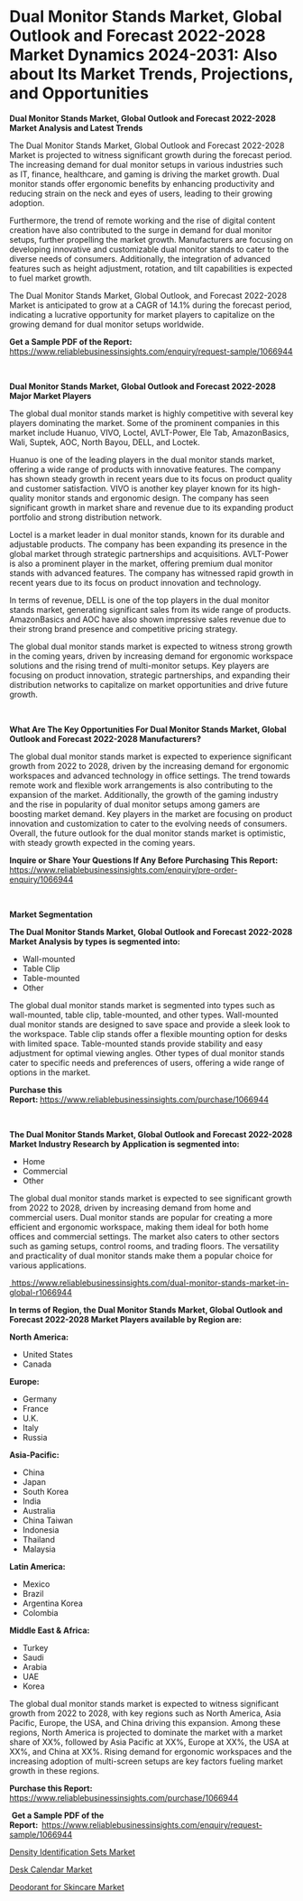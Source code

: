 <p><h1>Dual Monitor Stands Market, Global Outlook and Forecast 2022-2028 Market Dynamics 2024-2031: Also about Its Market Trends, Projections, and Opportunities</h1></p><p><strong>Dual Monitor Stands Market, Global Outlook and Forecast 2022-2028 Market Analysis and Latest Trends</strong></p>
<p><p>The Dual Monitor Stands Market, Global Outlook and Forecast 2022-2028 Market is projected to witness significant growth during the forecast period. The increasing demand for dual monitor setups in various industries such as IT, finance, healthcare, and gaming is driving the market growth. Dual monitor stands offer ergonomic benefits by enhancing productivity and reducing strain on the neck and eyes of users, leading to their growing adoption.</p><p>Furthermore, the trend of remote working and the rise of digital content creation have also contributed to the surge in demand for dual monitor setups, further propelling the market growth. Manufacturers are focusing on developing innovative and customizable dual monitor stands to cater to the diverse needs of consumers. Additionally, the integration of advanced features such as height adjustment, rotation, and tilt capabilities is expected to fuel market growth.</p><p>The Dual Monitor Stands Market, Global Outlook, and Forecast 2022-2028 Market is anticipated to grow at a CAGR of 14.1% during the forecast period, indicating a lucrative opportunity for market players to capitalize on the growing demand for dual monitor setups worldwide.</p></p>
<p><strong>Get a Sample PDF of the Report:&nbsp;</strong> <a href="https://www.reliablebusinessinsights.com/enquiry/request-sample/1066944">https://www.reliablebusinessinsights.com/enquiry/request-sample/1066944</a></p>
<p>&nbsp;</p>
<p><strong>Dual Monitor Stands Market, Global Outlook and Forecast 2022-2028 Major Market Players</strong></p>
<p><p>The global dual monitor stands market is highly competitive with several key players dominating the market. Some of the prominent companies in this market include Huanuo, VIVO, Loctel, AVLT-Power, Ele Tab, AmazonBasics, Wali, Suptek, AOC, North Bayou, DELL, and Loctek.</p><p>Huanuo is one of the leading players in the dual monitor stands market, offering a wide range of products with innovative features. The company has shown steady growth in recent years due to its focus on product quality and customer satisfaction. VIVO is another key player known for its high-quality monitor stands and ergonomic design. The company has seen significant growth in market share and revenue due to its expanding product portfolio and strong distribution network.</p><p>Loctel is a market leader in dual monitor stands, known for its durable and adjustable products. The company has been expanding its presence in the global market through strategic partnerships and acquisitions. AVLT-Power is also a prominent player in the market, offering premium dual monitor stands with advanced features. The company has witnessed rapid growth in recent years due to its focus on product innovation and technology.</p><p>In terms of revenue, DELL is one of the top players in the dual monitor stands market, generating significant sales from its wide range of products. AmazonBasics and AOC have also shown impressive sales revenue due to their strong brand presence and competitive pricing strategy.</p><p>The global dual monitor stands market is expected to witness strong growth in the coming years, driven by increasing demand for ergonomic workspace solutions and the rising trend of multi-monitor setups. Key players are focusing on product innovation, strategic partnerships, and expanding their distribution networks to capitalize on market opportunities and drive future growth.</p></p>
<p>&nbsp;</p>
<p><strong>What Are The Key Opportunities For Dual Monitor Stands Market, Global Outlook and Forecast 2022-2028 Manufacturers?</strong></p>
<p><p>The global dual monitor stands market is expected to experience significant growth from 2022 to 2028, driven by the increasing demand for ergonomic workspaces and advanced technology in office settings. The trend towards remote work and flexible work arrangements is also contributing to the expansion of the market. Additionally, the growth of the gaming industry and the rise in popularity of dual monitor setups among gamers are boosting market demand. Key players in the market are focusing on product innovation and customization to cater to the evolving needs of consumers. Overall, the future outlook for the dual monitor stands market is optimistic, with steady growth expected in the coming years.</p></p>
<p><strong>Inquire or Share Your Questions If Any Before Purchasing This Report:</strong> <a href="https://www.reliablebusinessinsights.com/enquiry/pre-order-enquiry/1066944">https://www.reliablebusinessinsights.com/enquiry/pre-order-enquiry/1066944</a></p>
<p>&nbsp;</p>
<p><strong>Market Segmentation</strong></p>
<p><strong>The Dual Monitor Stands Market, Global Outlook and Forecast 2022-2028 Market Analysis by types is segmented into:</strong></p>
<p><ul><li>Wall-mounted</li><li>Table Clip</li><li>Table-mounted</li><li>Other</li></ul></p>
<p><p>The global dual monitor stands market is segmented into types such as wall-mounted, table clip, table-mounted, and other types. Wall-mounted dual monitor stands are designed to save space and provide a sleek look to the workspace. Table clip stands offer a flexible mounting option for desks with limited space. Table-mounted stands provide stability and easy adjustment for optimal viewing angles. Other types of dual monitor stands cater to specific needs and preferences of users, offering a wide range of options in the market.</p></p>
<p><strong>Purchase this Report:&nbsp;</strong><a href="https://www.reliablebusinessinsights.com/purchase/1066944">https://www.reliablebusinessinsights.com/purchase/1066944</a></p>
<p>&nbsp;</p>
<p><strong>The Dual Monitor Stands Market, Global Outlook and Forecast 2022-2028 Market Industry Research by Application is segmented into:</strong></p>
<p><ul><li>Home</li><li>Commercial</li><li>Other</li></ul></p>
<p><p>The global dual monitor stands market is expected to see significant growth from 2022 to 2028, driven by increasing demand from home and commercial users. Dual monitor stands are popular for creating a more efficient and ergonomic workspace, making them ideal for both home offices and commercial settings. The market also caters to other sectors such as gaming setups, control rooms, and trading floors. The versatility and practicality of dual monitor stands make them a popular choice for various applications.</p></p>
<p><a href="https://www.reliablebusinessinsights.com/dual-monitor-stands-market-in-global-r1066944">&nbsp;https://www.reliablebusinessinsights.com/dual-monitor-stands-market-in-global-r1066944</a></p>
<p><strong>In terms of Region, the Dual Monitor Stands Market, Global Outlook and Forecast 2022-2028 Market Players available by Region are:</strong></p>
<p>
    <p> <strong> North America: </strong>
        <ul>
            <li>United States</li>
            <li>Canada</li>
        </ul>
        </p> 
    <p> <strong> Europe: </strong>
        <ul>
            <li>Germany</li>
            <li>France</li>
            <li>U.K.</li>
            <li>Italy</li>
            <li>Russia</li>
        </ul>
        </p> 
    <p> <strong> Asia-Pacific: </strong>
        <ul>
            <li>China</li>
            <li>Japan</li>
            <li>South Korea</li>
            <li>India</li>
            <li>Australia</li>
            <li>China Taiwan</li>
            <li>Indonesia</li>
            <li>Thailand</li>
            <li>Malaysia</li>
        </ul>
        </p> 
    <p> <strong> Latin America: </strong>
        <ul>
            <li>Mexico</li>
            <li>Brazil</li>
            <li>Argentina Korea</li>
            <li>Colombia</li>
        </ul>
        </p> 
    <p> <strong> Middle East & Africa: </strong>
        <ul>
            <li>Turkey</li>
            <li>Saudi</li>
            <li>Arabia</li>
            <li>UAE</li>
            <li>Korea</li>
        </ul>
    </p>
    </p>
<p><p>The global dual monitor stands market is expected to witness significant growth from 2022 to 2028, with key regions such as North America, Asia Pacific, Europe, the USA, and China driving this expansion. Among these regions, North America is projected to dominate the market with a market share of XX%, followed by Asia Pacific at XX%, Europe at XX%, the USA at XX%, and China at XX%. Rising demand for ergonomic workspaces and the increasing adoption of multi-screen setups are key factors fueling market growth in these regions.</p></p>
<p><strong>Purchase this Report: </strong><a href="https://www.reliablebusinessinsights.com/purchase/1066944">https://www.reliablebusinessinsights.com/purchase/1066944</a></p>
<p>&nbsp;<strong>Get a Sample PDF of the Report:&nbsp;&nbsp;</strong><a href="https://www.reliablebusinessinsights.com/enquiry/request-sample/1066944">https://www.reliablebusinessinsights.com/enquiry/request-sample/1066944</a></p>
<p><strong></strong></p>
<p><p><a href="https://github.com/btwcqfvq34/Market-Research-Report-List-1/blob/main/density-identification-sets-market.md">Density Identification Sets Market</a></p><p><a href="https://github.com/ochgvvcj16/Market-Research-Report-List-1/blob/main/desk-calendar-market.md">Desk Calendar Market</a></p><p><a href="https://github.com/anggakarna133/Market-Research-Report-List-1/blob/main/deodorant-for-skincare-market.md">Deodorant for Skincare Market</a></p></p>
